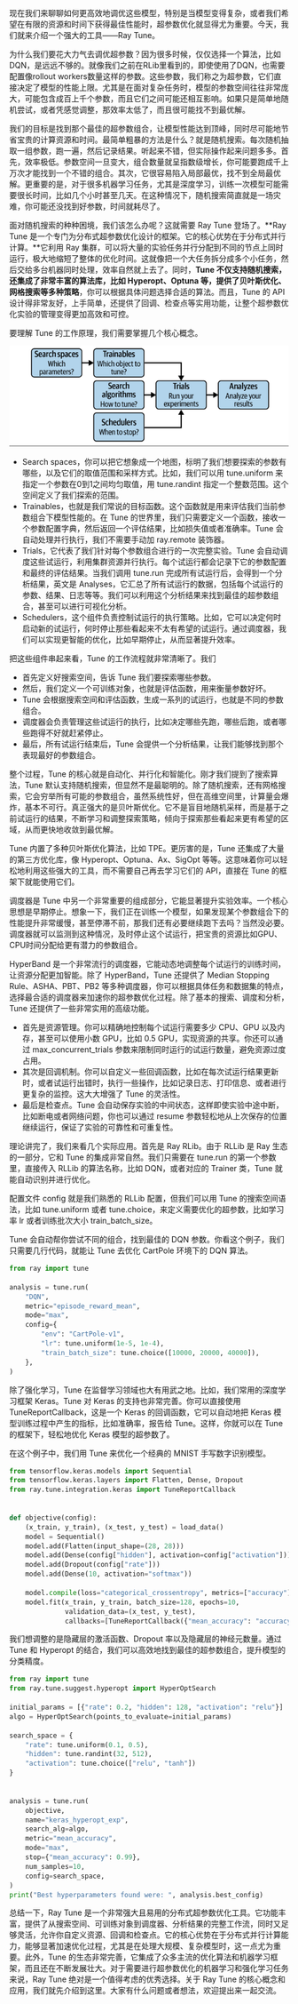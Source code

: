 现在我们来聊聊如何更高效地调优这些模型，特别是当模型变得复杂，或者我们希望在有限的资源和时间下获得最佳性能时，超参数优化就显得尤为重要。今天，我们就来介绍一个强大的工具——Ray Tune。

为什么我们要花大力气去调优超参数？因为很多时候，仅仅选择一个算法，比如DQN，是远远不够的。就像我们之前在RLib里看到的，即使使用了DQN，也需要配置像rollout workers数量这样的参数。这些参数，我们称之为超参数，它们直接决定了模型的性能上限。尤其是在面对复杂任务时，模型的参数空间往往非常庞大，可能包含成百上千个参数，而且它们之间可能还相互影响。如果只是简单地随机尝试，或者凭感觉调整，那效率太低了，而且很可能找不到最优解。

我们的目标是找到那个最佳的超参数组合，让模型性能达到顶峰，同时尽可能地节省宝贵的计算资源和时间。最简单粗暴的方法是什么？就是随机搜索。每次随机抽取一组参数，跑一遍，然后记录结果。听起来不错，但实际操作起来问题多多。首先，效率极低。参数空间一旦变大，组合数量就呈指数级增长，你可能要跑成千上万次才能找到一个不错的组合。其次，它很容易陷入局部最优，找不到全局最优解。更重要的是，对于很多机器学习任务，尤其是深度学习，训练一次模型可能需要很长时间，比如几个小时甚至几天。在这种情况下，随机搜索简直就是一场灾难，你可能还没找到好参数，时间就耗尽了。

面对随机搜索的种种困境，我们该怎么办呢？这就需要 Ray Tune 登场了。**Ray Tune 是一个专门为分布式超参数优化设计的框架。它的核心优势在于分布式并行计算。**它利用 Ray 集群，可以将大量的实验任务并行分配到不同的节点上同时运行，极大地缩短了整体的优化时间。这就像把一个大任务拆分成多个小任务，然后交给多台机器同时处理，效率自然就上去了。同时，**Tune 不仅支持随机搜索，还集成了非常丰富的算法库，比如 Hyperopt、Optuna 等，提供了贝叶斯优化、网格搜索等多种策略**，你可以根据具体问题选择合适的算法。而且，Tune 的 API 设计得非常友好，上手简单，还提供了回调、检查点等实用功能，让整个超参数优化实验的管理变得更加高效和可控。

要理解 Tune 的工作原理，我们需要掌握几个核心概念。

<img src="assets/rayTune的工作原理.png" alt="Tune 的工作原理" style="zoom:80%;" />

- Search spaces，你可以把它想象成一个地图，标明了我们想要探索的参数有哪些，以及它们的取值范围和采样方式。比如，我们可以用 tune.uniform 来指定一个参数在0到1之间均匀取值，用 tune.randint 指定一个整数范围。这个空间定义了我们探索的范围。
- Trainables，也就是我们常说的目标函数。这个函数就是用来评估我们当前参数组合下模型性能的。在 Tune 的世界里，我们只需要定义一个函数，接收一个参数配置字典，然后返回一个评估结果，比如损失值或者准确率。Tune 会自动处理并行执行，我们不需要手动加 ray.remote 装饰器。
- Trials，它代表了我们针对每个参数组合进行的一次完整实验。Tune 会自动调度这些试运行，利用集群资源并行执行。每个试运行都会记录下它的参数配置和最终的评估结果。当我们调用 tune.run 完成所有试运行后，会得到一个分析结果，英文是 Analyses，它汇总了所有试运行的数据，包括每个试运行的参数、结果、日志等等。我们可以利用这个分析结果来找到最佳的超参数组合，甚至可以进行可视化分析。
- Schedulers，这个组件负责控制试运行的执行策略。比如，它可以决定何时启动新的试运行，何时停止那些看起来不太有希望的试运行。通过调度器，我们可以实现更智能的优化，比如早期停止，从而显著提升效率。

把这些组件串起来看，Tune 的工作流程就非常清晰了。我们

- 首先定义好搜索空间，告诉 Tune 我们要探索哪些参数。
- 然后，我们定义一个可训练对象，也就是评估函数，用来衡量参数好坏。
- Tune 会根据搜索空间和评估函数，生成一系列的试运行，也就是不同的参数组合。
- 调度器会负责管理这些试运行的执行，比如决定哪些先跑，哪些后跑，或者哪些跑得不好就赶紧停止。
- 最后，所有试运行结束后，Tune 会提供一个分析结果，让我们能够找到那个表现最好的参数组合。

整个过程，Tune 的核心就是自动化、并行化和智能化。刚才我们提到了搜索算法，Tune 默认支持随机搜索，但显然不是最聪明的。除了随机搜索，还有网格搜索，它会穷举所有可能的参数组合，虽然系统性好，但在高维空间里，计算量会爆炸，基本不可行。真正强大的是贝叶斯优化。它不是盲目地随机采样，而是基于之前试运行的结果，不断学习和调整探索策略，倾向于探索那些看起来更有希望的区域，从而更快地收敛到最优解。

Tune 内置了多种贝叶斯优化算法，比如 TPE。更厉害的是，Tune 还集成了大量的第三方优化库，像 Hyperopt、Optuna、Ax、SigOpt 等等。这意味着你可以轻松地利用这些强大的工具，而不需要自己再去学习它们的 API，直接在 Tune 的框架下就能使用它们。

调度器是 Tune 中另一个非常重要的组成部分，它能显著提升实验效率。一个核心思想是早期停止。想象一下，我们正在训练一个模型，如果发现某个参数组合下的性能提升非常缓慢，甚至停滞不前，那我们还有必要继续跑下去吗？当然没必要。调度器就可以监测到这种情况，及时停止这个试运行，把宝贵的资源比如GPU、CPU时间分配给更有潜力的参数组合。

HyperBand 是一个非常流行的调度器，它能动态地调整每个试运行的训练时间，让资源分配更加智能。除了 HyperBand，Tune 还提供了 Median Stopping Rule、ASHA、PBT、PB2 等多种调度器，你可以根据具体任务和数据集的特点，选择最合适的调度器来加速你的超参数优化过程。除了基本的搜索、调度和分析，Tune 还提供了一些非常实用的高级功能。

- 首先是资源管理。你可以精确地控制每个试运行需要多少 CPU、GPU 以及内存，甚至可以使用小数 GPU，比如 0.5 GPU，实现资源的共享。你还可以通过 max_concurrent_trials 参数来限制同时运行的试运行数量，避免资源过度占用。
- 其次是回调机制。你可以自定义一些回调函数，比如在每次试运行结果更新时，或者试运行出错时，执行一些操作，比如记录日志、打印信息、或者进行更复杂的监控。这大大增强了 Tune 的灵活性。
- 最后是检查点。Tune 会自动保存实验的中间状态，这样即使实验中途中断，比如断电或者网络问题，你也可以通过 resume 参数轻松地从上次保存的位置继续运行，保证了实验的可靠性和可重复性。

理论讲完了，我们来看几个实际应用。首先是 Ray RLib。由于 RLLib 是 Ray 生态的一部分，它和 Tune 的集成非常自然。我们只需要在 tune.run 的第一个参数里，直接传入 RLLib 的算法名称，比如 DQN，或者对应的 Trainer 类，Tune 就能自动识别并进行优化。

配置文件 config 就是我们熟悉的 RLLib 配置，但我们可以用 Tune 的搜索空间语法，比如 tune.uniform 或者 tune.choice，来定义需要优化的超参数，比如学习率 lr 或者训练批次大小 train_batch_size。

Tune 会自动帮你尝试不同的组合，找到最佳的 DQN 参数。你看这个例子，我们只需要几行代码，就能让 Tune 去优化 CartPole 环境下的 DQN 算法。

```py
from ray import tune

analysis = tune.run(
    "DQN",
    metric="episode_reward_mean",
    mode="max",
    config={
        "env": "CartPole-v1",
        "lr": tune.uniform(1e-5, 1e-4),
        "train_batch_size": tune.choice([10000, 20000, 40000]),
    },
)
```

除了强化学习，Tune 在监督学习领域也大有用武之地。比如，我们常用的深度学习框架 Keras。Tune 对 Keras 的支持也非常完善。你可以直接使用 TuneReportCallback，这是一个 Keras 的回调函数，它可以自动地把 Keras 模型训练过程中产生的指标，比如准确率，报告给 Tune。这样，你就可以在 Tune 的框架下，轻松地优化 Keras 模型的超参数了。

在这个例子中，我们用 Tune 来优化一个经典的 MNIST 手写数字识别模型。

```py
from tensorflow.keras.models import Sequential
from tensorflow.keras.layers import Flatten, Dense, Dropout
from ray.tune.integration.keras import TuneReportCallback


def objective(config):
    (x_train, y_train), (x_test, y_test) = load_data()
    model = Sequential()
    model.add(Flatten(input_shape=(28, 28)))
    model.add(Dense(config["hidden"], activation=config["activation"]))
    model.add(Dropout(config["rate"]))
    model.add(Dense(10, activation="softmax"))

    model.compile(loss="categorical_crossentropy", metrics=["accuracy"])
    model.fit(x_train, y_train, batch_size=128, epochs=10,
              validation_data=(x_test, y_test),
              callbacks=[TuneReportCallback({"mean_accuracy": "accuracy"})])
```

我们想调整的是隐藏层的激活函数、Dropout 率以及隐藏层的神经元数量。通过 Tune 和 Hyperopt 的结合，我们可以高效地找到最佳的超参数组合，提升模型的分类精度。

```py
from ray import tune
from ray.tune.suggest.hyperopt import HyperOptSearch

initial_params = [{"rate": 0.2, "hidden": 128, "activation": "relu"}]
algo = HyperOptSearch(points_to_evaluate=initial_params)

search_space = {
    "rate": tune.uniform(0.1, 0.5),
    "hidden": tune.randint(32, 512),
    "activation": tune.choice(["relu", "tanh"])
}


analysis = tune.run(
    objective,
    name="keras_hyperopt_exp",
    search_alg=algo,
    metric="mean_accuracy",
    mode="max",
    stop={"mean_accuracy": 0.99},
    num_samples=10,
    config=search_space,
)
print("Best hyperparameters found were: ", analysis.best_config)
```

总结一下，Ray Tune 是一个非常强大且易用的分布式超参数优化工具。它功能丰富，提供了从搜索空间、可训练对象到调度器、分析结果的完整工作流，同时又足够灵活，允许你自定义资源、回调和检查点。它的核心优势在于分布式并行计算能力，能够显著加速优化过程，尤其是在处理大规模、复杂模型时，这一点尤为重要。此外，Tune 的生态非常完善，它集成了众多主流的优化算法和机器学习框架，而且还在不断发展壮大。对于需要进行超参数优化的机器学习和强化学习任务来说，Ray Tune 绝对是一个值得考虑的优秀选择。关于 Ray Tune 的核心概念和应用，我们就先介绍到这里。大家有什么问题或者想法，欢迎提出来一起交流。